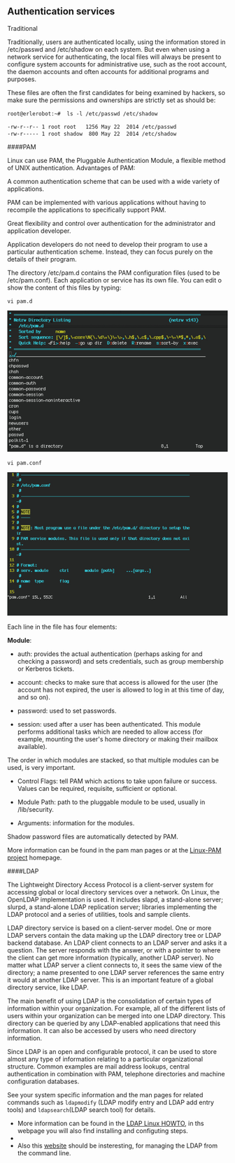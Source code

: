 ## Authentication services

Traditional

Traditionally, users are authenticated locally, using the information stored in /etc/passwd and /etc/shadow on each system. But even when using a network service for authenticating, the local files will always be present to configure system accounts for administrative use, such as the root account, the daemon accounts and often accounts for additional programs and purposes.

These files are often the first candidates for being examined by hackers, so make sure the permissions and ownerships are strictly set as should be:

```
root@erlerobot:~#  ls -l /etc/passwd /etc/shadow
```
```
-rw-r--r-- 1 root root   1256 May 22  2014 /etc/passwd
-rw-r----- 1 root shadow  800 May 22  2014 /etc/shadow
```

####PAM

Linux can use PAM, the Pluggable Authentication Module, a flexible method of UNIX authentication. Advantages of PAM:

A common authentication scheme that can be used with a wide variety of applications.

PAM can be implemented with various applications without having to recompile the applications to specifically support PAM.

Great flexibility and control over authentication for the administrator and application developer.

Application developers do not need to develop their program to use a particular authentication scheme. Instead, they can focus purely on the details of their program.

The directory /etc/pam.d contains the PAM configuration files (used to be /etc/pam.conf). Each application or service has its own file. You can edit o show the content of this files by typing:
```
vi pam.d
```
![pam1](img7/pam1.jpg)

```
vi pam.conf
```
![pam](img7/pam.jpg)

Each line in the file has four elements:

**Module**:

- auth: provides the actual authentication (perhaps asking for and checking a password) and sets credentials, such as group membership or Kerberos tickets.

- account: checks to make sure that access is allowed for the user (the account has not expired, the user is allowed to log in at this time of day, and so on).

- password: used to set passwords.

- session: used after a user has been authenticated. This module performs additional tasks which are needed to allow access (for example, mounting the user's home directory or making their mailbox available).

The order in which modules are stacked, so that multiple modules can be used, is very important.

- Control Flags: tell PAM which actions to take upon failure or success. Values can be required, requisite, sufficient or optional.

- Module Path: path to the pluggable module to be used, usually in /lib/security.

- Arguments: information for the modules.

Shadow password files are automatically detected by PAM.

More information can be found in the pam man pages or at the [Linux-PAM project](http://www.linux-pam.org/) homepage.

####LDAP

The Lightweight Directory Access Protocol is a client-server system for accessing global or local directory services over a network. On Linux, the OpenLDAP implementation is used. It includes slapd, a stand-alone server; slurpd, a stand-alone LDAP replication server; libraries implementing the LDAP protocol and a series of utilities, tools and sample clients.

LDAP directory service is based on a client-server model. One or more LDAP servers contain the data making up the LDAP directory tree or LDAP backend database. An LDAP client connects to an LDAP server and asks it a question. The server responds with the answer, or with a pointer to where the client can get more information (typically, another LDAP server). No matter what LDAP server a client connects to, it sees the same view of the directory; a name presented to one LDAP server references the same entry it would at another LDAP server. This is an important feature of a global directory service, like LDAP.


The main benefit of using LDAP is the consolidation of certain types of information within your organization. For example, all of the different lists of users within your organization can be merged into one LDAP directory. This directory can be queried by any LDAP-enabled applications that need this information. It can also be accessed by users who need directory information.


Since LDAP is an open and configurable protocol, it can be used to store almost any type of information relating to a particular organizational structure. Common examples are mail address lookups, central authentication in combination with PAM, telephone directories and machine configuration databases.

See your system specific information and the man pages for related commands such as `ldapmodify` (LDAP modify entry and LDAP add entry tools) and `ldapsearch`(LDAP search tool) for details.

- More information can be found in the [LDAP Linux HOWTO](http://www.tldp.org/HOWTO/LDAP-HOWTO/whatisldap.html), in ths webpage you will also find installing and configuting steps.
-
- Also this [website](http://www.linux.com/learn/tutorials/376144-manage-ldap-from-the-command-line) should be insteresting, for managing the LDAP from the command line.


